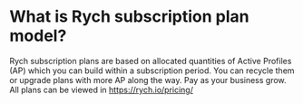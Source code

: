 # What is Rych subscription plan model?

Rych subscription plans are based on allocated quantities of Active Profiles (AP) which you can build within a subscription period. You can recycle them or upgrade plans with more AP along the way. Pay as your business grow. All plans can be viewed in https://rych.io/pricing/
